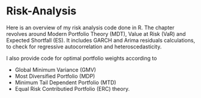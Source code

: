 # Risk-Analysis
Here is an overview of my risk analysis code done in R.
The chapter revolves around Modern Portfolio Theory (MDT), Value at Risk (VaR) and Expected Shortfall (ES).
It includes GARCH and Arima residuals calculations, to check for regressive autocorrelation and heteroscedasticity.

I also provide code for optimal portfolio weights according to 
- Global Minimum Variance (GMV)
- Most Diversified Portfolio (MDP)
- Minimum Tail Dependent Portfolio (MTD)
- Equal Risk Contributied Portfolio (ERC)
theory.

